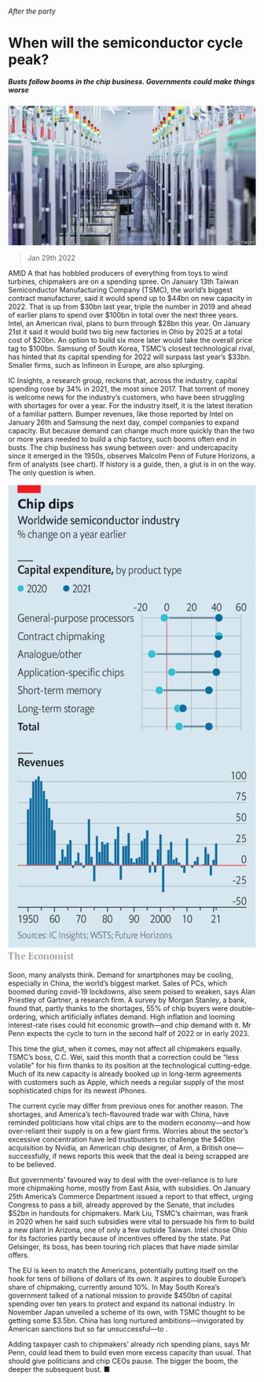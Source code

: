 ###### After the party

# When will the semiconductor cycle peak? 

##### Busts follow booms in the chip business. Governments could make things worse 

![image](images/20220129_wbp503.jpg) 

> Jan 29th 2022 

AMID A  that has hobbled producers of everything from toys to wind turbines, chipmakers are on a spending spree. On January 13th Taiwan Semiconductor Manufacturing Company (TSMC), the world’s biggest contract manufacturer, said it would spend up to $44bn on new capacity in 2022. That is up from $30bn last year, triple the number in 2019 and ahead of earlier plans to spend over $100bn in total over the next three years. Intel, an American rival, plans to burn through $28bn this year. On January 21st it said it would build two big new factories in Ohio by 2025 at a total cost of $20bn. An option to build six more later would take the overall price tag to $100bn. Samsung of South Korea, TSMC’s closest technological rival, has hinted that its capital spending for 2022 will surpass last year’s $33bn. Smaller firms, such as Infineon in Europe, are also splurging.

IC Insights, a research group, reckons that, across the industry, capital spending rose by 34% in 2021, the most since 2017. That torrent of money is welcome news for the industry’s customers, who have been struggling with shortages for over a year. For the industry itself, it is the latest iteration of a familiar pattern. Bumper revenues, like those reported by Intel on January 26th and Samsung the next day, compel companies to expand capacity. But because demand can change much more quickly than the two or more years needed to build a chip factory, such booms often end in busts. The chip business has swung between over- and undercapacity since it emerged in the 1950s, observes Malcolm Penn of Future Horizons, a firm of analysts (see chart). If history is a guide, then, a glut is in on the way. The only question is when.


![image](images/20220129_wbc098.png) 


Soon, many analysts think. Demand for smartphones may be cooling, especially in China, the world’s biggest market. Sales of PCs, which boomed during covid-19 lockdowns, also seem poised to weaken, says Alan Priestley of Gartner, a research firm. A survey by Morgan Stanley, a bank, found that, partly thanks to the shortages, 55% of chip buyers were double-ordering, which artificially inflates demand. High inflation and looming interest-rate rises could hit economic growth—and chip demand with it. Mr Penn expects the cycle to turn in the second half of 2022 or in early 2023.

This time the glut, when it comes, may not affect all chipmakers equally. TSMC’s boss, C.C. Wei, said this month that a correction could be “less volatile” for his firm thanks to its position at the technological cutting-edge. Much of its new capacity is already booked up in long-term agreements with customers such as Apple, which needs a regular supply of the most sophisticated chips for its newest iPhones.

The current cycle may differ from previous ones for another reason. The shortages, and America’s tech-flavoured trade war with China, have reminded politicians how vital chips are to the modern economy—and how over-reliant their supply is on a few giant firms. Worries about the sector’s excessive concentration have led trustbusters to challenge the $40bn acquisition by Nvidia, an American chip designer, of Arm, a British one—successfully, if news reports this week that the deal is being scrapped are to be believed.

But governments’ favoured way to deal with the over-reliance is to lure more chipmaking home, mostly from East Asia, with subsidies. On January 25th America’s Commerce Department issued a report to that effect, urging Congress to pass a bill, already approved by the Senate, that includes $52bn in handouts for chipmakers. Mark Liu, TSMC’s chairman, was frank in 2020 when he said such subsidies were vital to persuade his firm to build a new plant in Arizona, one of only a few outside Taiwan. Intel chose Ohio for its factories partly because of incentives offered by the state. Pat Gelsinger, its boss, has been touring rich places that have made similar offers.

The EU is keen to match the Americans, potentially putting itself on the hook for tens of billions of dollars of its own. It aspires to double Europe’s share of chipmaking, currently around 10%. In May South Korea’s government talked of a national mission to provide $450bn of capital spending over ten years to protect and expand its national industry. In November Japan unveiled a scheme of its own, with TSMC thought to be getting some $3.5bn. China has long nurtured ambitions—invigorated by American sanctions but so far unsuccessful—to .

Adding taxpayer cash to chipmakers’ already rich spending plans, says Mr Penn, could lead them to build even more excess capacity than usual. That should give politicians and chip CEOs pause. The bigger the boom, the deeper the subsequent bust. ■


